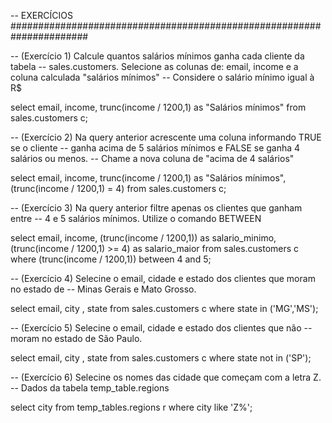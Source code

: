 -- EXERCÍCIOS ######################################################################

-- (Exercício 1) Calcule quantos salários mínimos ganha cada cliente da tabela 
-- sales.customers. Selecione as colunas de: email, income e a coluna calculada "salários mínimos"
-- Considere o salário mínimo igual à R$

select email, income, trunc(income / 1200,1) as "Salários mínimos"
from sales.customers c;

-- (Exercício 2) Na query anterior acrescente uma coluna informando TRUE se o cliente
-- ganha acima de 5 salários mínimos e FALSE se ganha 4 salários ou menos.
-- Chame a nova coluna de "acima de 4 salários"

select 
	email, 
	income, 
	trunc(income / 1200,1) as "Salários mínimos", 
	(trunc(income / 1200,1) = 4)
from sales.customers c;


-- (Exercício 3) Na query anterior filtre apenas os clientes que ganham entre
-- 4 e 5 salários mínimos. Utilize o comando BETWEEN

select 
	email, 
	income, 
	(trunc(income / 1200,1)) as salario_minimo, 
	(trunc(income / 1200,1) >= 4) as salario_maior
from sales.customers c
where (trunc(income / 1200,1)) between 4 and 5;

-- (Exercício 4) Selecine o email, cidade e estado dos clientes que moram no estado de 
-- Minas Gerais e Mato Grosso. 

select email, city , state 
from sales.customers c 
where state in ('MG','MS');


-- (Exercício 5) Selecine o email, cidade e estado dos clientes que não 
-- moram no estado de São Paulo.

select email, city , state 
from sales.customers c 
where state not in ('SP');


-- (Exercício 6) Selecine os nomes das cidade que começam com a letra Z.
-- Dados da tabela temp_table.regions

select city 
from temp_tables.regions r
where city like 'Z%';
